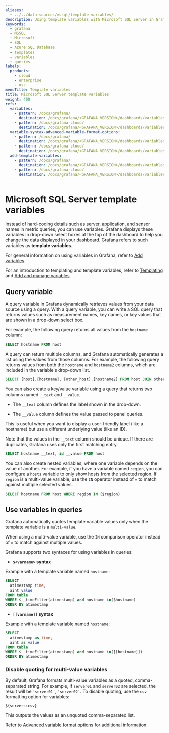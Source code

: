 ```yaml
---
aliases:
  - ../../data-sources/mssql/template-variables/
description: Using template variables with Microsoft SQL Server in Grafana
keywords:
  - grafana
  - MSSQL
  - Microsoft
  - SQL
  - Azure SQL Database
  - templates
  - variables
  - queries
labels:
  products:
    - cloud
    - enterprise
    - oss
menuTitle: Template variables
title: Microsoft SQL Server template variables
weight: 400
refs:
  variables:
    - pattern: /docs/grafana/
      destination: /docs/grafana/<GRAFANA_VERSION>/dashboards/variables/
    - pattern: /docs/grafana-cloud/
      destination: /docs/grafana/<GRAFANA_VERSION>/dashboards/variables/
  variable-syntax-advanced-variable-format-options:
    - pattern: /docs/grafana/
      destination: /docs/grafana/<GRAFANA_VERSION>/dashboards/variables/variable-syntax/#advanced-variable-format-options
    - pattern: /docs/grafana-cloud/
      destination: /docs/grafana/<GRAFANA_VERSION>/dashboards/variables/variable-syntax/#advanced-variable-format-options
  add-template-variables:
    - pattern: /docs/grafana/
      destination: /docs/grafana/<GRAFANA_VERSION>/dashboards/variables/add-template-variables/
    - pattern: /docs/grafana-cloud/
      destination: /docs/grafana/<GRAFANA_VERSION>/dashboards/variables/add-template-variables/
---
```


# Microsoft SQL Server template variables

Instead of hard-coding details such as server, application, and sensor names in metric queries, you can use variables.
Grafana displays these variables in drop-down select boxes at the top of the dashboard to help you change the data displayed in your dashboard.
Grafana refers to such variables as **template variables**.

For general information on using variables in Grafana, refer to [Add variables](ref:add-template-variables).

For an introduction to templating and template variables, refer to [Templating](ref:variables) and [Add and manage variables](ref:add-template-variables).

## Query variable

A query variable in Grafana dynamically retrieves values from your data source using a query. With a query variable, you can write a SQL query that returns values such as measurement names, key names, or key values that are shown in a drop-down select box.

For example, the following query returns all values from the `hostname` column:

```sql
SELECT hostname FROM host
```

A query can return multiple columns, and Grafana automatically generates a list using the values from those columns. For example, the following query returns values from both the `hostname` and `hostname2` columns, which are included in the variable's drop-down list.

```sql
SELECT [host].[hostname], [other_host].[hostname2] FROM host JOIN other_host ON [host].[city] = [other_host].[city]
```

You can also create a key/value variable using a query that returns two columns named `__text` and `__value`.

- The `__text` column defines the label shown in the drop-down.

- The `__value` column defines the value passed to panel queries.

This is useful when you want to display a user-friendly label (like a hostname) but use a different underlying value (like an ID).

Note that the values in the _`_text` column should be unique. If there are duplicates, Grafana uses only the first matching entry.

```sql
SELECT hostname __text, id __value FROM host
```

You can also create nested variables, where one variable depends on the value of another. For example, if you have a variable named `region`, you can configure a `hosts` variable to only show hosts from the selected region. If `region` is a multi-value variable, use the `IN` operator instead of `=` to match against multiple selected values.

```sql
SELECT hostname FROM host WHERE region IN ($region)
```

## Use variables in queries

Grafana automatically quotes template variable values only when the template variable is a `multi-value`.

When using a multi-value variable, use the `IN` comparison operator instead of `=` to match against multiple values.

Grafana supports two syntaxes for using variables in queries:

- **`$<varname>` syntax**

Example with a template variable named `hostname`:

```sql
SELECT
  atimestamp time,
  aint value
FROM table
WHERE $__timeFilter(atimestamp) and hostname in($hostname)
ORDER BY atimestamp
```

- **`[[varname]]` syntax**

Example with a template variable named `hostname`:

```sql
SELECT
  atimestamp as time,
  aint as value
FROM table
WHERE $__timeFilter(atimestamp) and hostname in([[hostname]])
ORDER BY atimestamp
```

### Disable quoting for multi-value variables

By default, Grafana formats multi-value variables as a quoted, comma-separated string. For example, if `server01` and `server02` are selected, the result will be `'server01'`, `'server02'`. To disable quoting, use the `csv` formatting option for variables:

```text
${servers:csv}
```

This outputs the values as an unquoted comma-separated list.

Refer to [Advanced variable format options](ref:variable-syntax-advanced-variable-format-options) for additional information.

